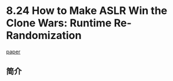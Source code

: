 # 8.24 How to Make ASLR Win the Clone Wars: Runtime Re-Randomization


[paper](https://www.cs.umd.edu/class/fall2017/cmsc818O/papers/aslr-clone-wars.pdf)

## 简介
